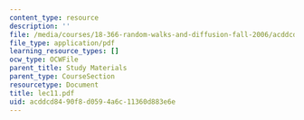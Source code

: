 ```yaml
---
content_type: resource
description: ''
file: /media/courses/18-366-random-walks-and-diffusion-fall-2006/acddcd8490f8d0594a6c11360d883e6e_lec11.pdf
file_type: application/pdf
learning_resource_types: []
ocw_type: OCWFile
parent_title: Study Materials
parent_type: CourseSection
resourcetype: Document
title: lec11.pdf
uid: acddcd84-90f8-d059-4a6c-11360d883e6e
---
```


